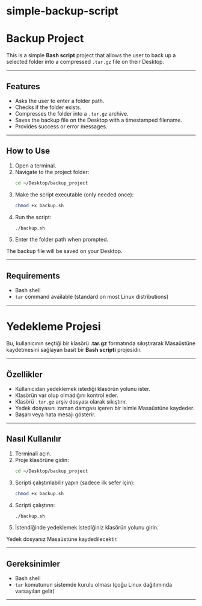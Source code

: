 # simple-backup-script

# Backup Project

This is a simple **Bash script** project that allows the user to back up a selected folder into a compressed `.tar.gz` file on their Desktop.

---

## Features

- Asks the user to enter a folder path.
- Checks if the folder exists.
- Compresses the folder into a `.tar.gz` archive.
- Saves the backup file on the Desktop with a timestamped filename.
- Provides success or error messages.

---

## How to Use

1. Open a terminal.
2. Navigate to the project folder:
   ```bash
   cd ~/Desktop/backup_project
   ```
3. Make the script executable (only needed once):
   ```bash
   chmod +x backup.sh
   ```
4. Run the script:
   ```bash
   ./backup.sh
   ```
5. Enter the folder path when prompted.

The backup file will be saved on your Desktop.

---

## Requirements

- Bash shell
- `tar` command available (standard on most Linux distributions)

---

# Yedekleme Projesi

Bu, kullanıcının seçtiği bir klasörü **.tar.gz** formatında sıkıştırarak Masaüstüne kaydetmesini sağlayan basit bir **Bash scripti** projesidir.

---

## Özellikler

- Kullanıcıdan yedeklemek istediği klasörün yolunu ister.
- Klasörün var olup olmadığını kontrol eder.
- Klasörü `.tar.gz` arşiv dosyası olarak sıkıştırır.
- Yedek dosyasını zaman damgası içeren bir isimle Masaüstüne kaydeder.
- Başarı veya hata mesajı gösterir.

---

## Nasıl Kullanılır

1. Terminali açın.
2. Proje klasörüne gidin:
   ```bash
   cd ~/Desktop/backup_project
   ```
3. Scripti çalıştırılabilir yapın (sadece ilk sefer için):
   ```bash
   chmod +x backup.sh
   ```
4. Scripti çalıştırın:
   ```bash
   ./backup.sh
   ```
5. İstendiğinde yedeklemek istediğiniz klasörün yolunu girin.

Yedek dosyanız Masaüstüne kaydedilecektir.

---

## Gereksinimler

- Bash shell
- `tar` komutunun sistemde kurulu olması (çoğu Linux dağıtımında varsayılan gelir)

---
